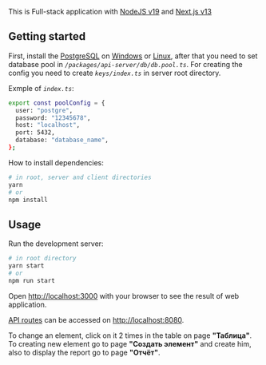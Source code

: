 This is Full-stack application with [NodeJS v19](https://nodejs.org/en/)  and [Next.js v13](https://nextjs.org/)

## Getting started
First, install the [PostgreSQL](https://www.postgresql.org/) on [Windows](https://winitpro.ru/index.php/2019/10/25/ustanovka-nastrojka-postgresql-v-windows/) or [Linux](https://www.postgresql.org/download/linux/), after that you need to set database pool in _```/packages/api-server/db/db.pool.ts```_. For creating the config you need to create _```keys/index.ts```_ in server root directory. 

Exmple of _```index.ts```_:
```bash
export const poolConfig = {
  user: "postgre",
  password: "12345678",
  host: "localhost",
  port: 5432,
  database: "database_name",
};

```

How to install dependencies:
```bash
# in root, server and client directories
yarn
# or
npm install
```

## Usage

Run the development server:

```bash
# in root directory
yarn start
# or
npm run start
```

Open [http://localhost:3000](http://localhost:3000) with your browser to see the result of web application.

[API routes](https://nextjs.org/docs/api-routes/introduction) can be accessed on [http://localhost:8080](http://localhost:8080).

To change an element, click on it 2 times in the table on page __"Таблица"__. To creating new element go to page __"Создать элемент"__ and create him, also to display the report go to page __"Отчёт"__.
